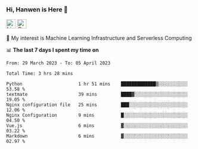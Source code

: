 ### Hi, Hanwen is Here 👋
<p>
	<a href="https://www.linkedin.com/in/liu-hanwen/"><img src="https://img.shields.io/badge/@hanwen-0A66C2?style=flat&logo=LinkedIn&logoColor=white" alt="Linkedin"  height="25px"/></a> 
	<a href="https://scholar.google.com/citations?user=HDF0su0AAAAJ"><img src="https://img.shields.io/badge/scholar-4385FE.svg?&style=plastic&logo=google-scholar&logoColor=white" alt="Google Scholar" height="25px"> </a>
</p>
🌱 My interest is Machine Learning Infrastructure and Serverless Computing

📊 **The last 7 days I spent my time on** 
<!--START_SECTION:waka-->

```text
From: 29 March 2023 - To: 05 April 2023

Total Time: 3 hrs 28 mins

Python                     1 hr 51 mins    █████████████▒░░░░░░░░░░░   53.58 %
textmate                   39 mins         ████▓░░░░░░░░░░░░░░░░░░░░   19.05 %
Nginx configuration file   25 mins         ███░░░░░░░░░░░░░░░░░░░░░░   12.06 %
Nginx Configuration        9 mins          █░░░░░░░░░░░░░░░░░░░░░░░░   04.50 %
Vue.js                     6 mins          ▓░░░░░░░░░░░░░░░░░░░░░░░░   03.22 %
Markdown                   6 mins          ▓░░░░░░░░░░░░░░░░░░░░░░░░   02.97 %
```

<!--END_SECTION:waka-->


<!--
**david990917/david990917** is a ✨ _special_ ✨ repository because its `README.md` (this file) appears on your GitHub profile.

Here are some ideas to get you started:

- 🔭 I’m currently working on ...
- 🌱 I’m currently learning ...
- 👯 I’m looking to collaborate on ...
- 🤔 I’m looking for help with ...
- 💬 Ask me about ...
- 📫 How to reach me: ...
- 😄 Pronouns: ...
- ⚡ Fun fact: ...
-->
